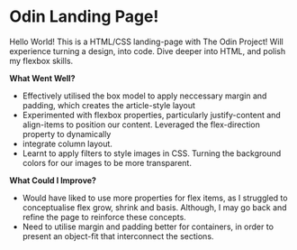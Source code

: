 <h1>Odin Landing Page!</h1>

Hello World! This is a HTML/CSS landing-page with The Odin Project! Will experience turning a design, into code. Dive deeper into HTML, and polish my flexbox skills.

<strong>What Went Well?</strong>

<ul>
  <li> Effectively utilised the box model to apply neccessary margin and padding, which creates the article-style layout </li>
  <li> Experimented with flexbox properties, particularly justify-content and align-items to position our content. Leveraged the flex-direction property to dynamically </li>
  <li> integrate column layout. </li>
  <li> Learnt to apply filters to style images in CSS. Turning the background colors for our images to be more transparent. </li>
</ul>

<strong>What Could I Improve?</strong>

<ul>
  <li>Would have liked to use more properties for flex items, as I struggled to conceptualise flex grow, shrink and basis. Although, I may go back and refine the page to reinforce these concepts. </li>
  <li> Need to utilise margin and padding better for containers, in order to present an object-fit that interconnect the sections. </li>
</ul>

